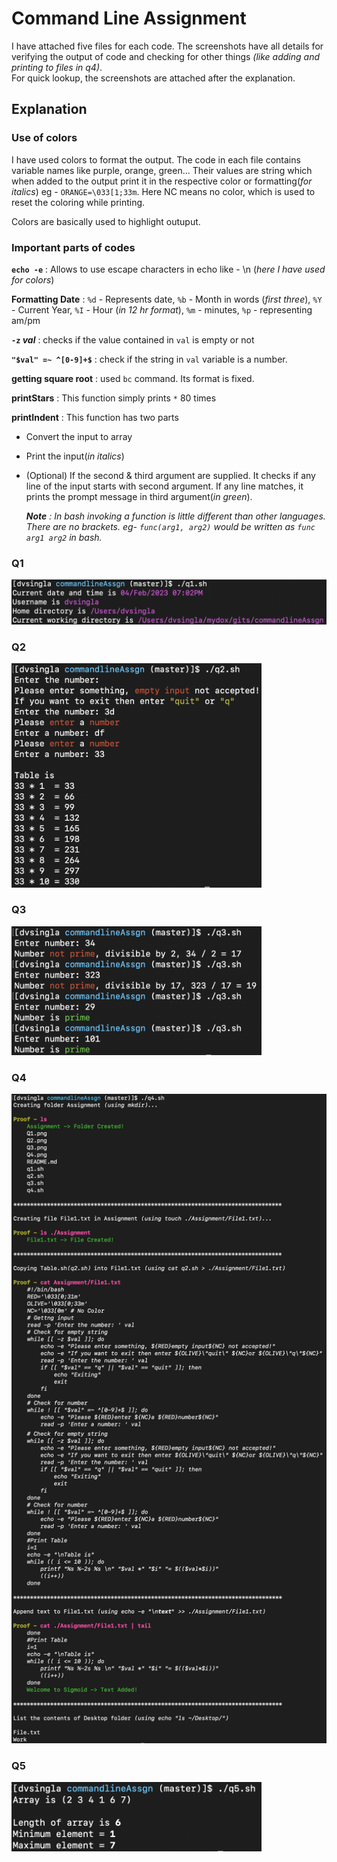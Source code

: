 # Command Line Assignment

I have attached five files for each code. The screenshots have all details for verifying the output of code and checking for other things *(like adding and printing to files in q4)*.<br>
For quick lookup, the screenshots are attached after the explanation.

## Explanation
### Use of colors
I have used colors to format the output. The code in each file contains variable names like purple, orange, green... Their values are string which when added to the output print it in the respective color or formatting(*for italics*) eg - `ORANGE=\033[1;33m`. Here NC means no color, which is used to reset the coloring while printing.

Colors are basically used to highlight outuput.

### Important parts of codes
**`echo -e`** : Allows to use escape characters in echo like - \n (*here I have used for colors*)

**Formatting Date** : `%d` - Represents date, `%b` - Month in words (*first three*), `%Y` - Current Year, `%I` - Hour (*in 12 hr format*), `%m` - minutes, `%p` - representing am/pm

**`-z` _val_** : checks if the value contained in `val` is empty or not

**`"$val" =~ ^[0-9]+$`** : check if the string in `val` variable is a number.

**getting square root** : used `bc` command. Its format is fixed.

**printStars** : This function simply prints `*` 80 times

**printIndent** : This function has two parts
  - Convert the input to array
  - Print the input(*in italics*)
  - (Optional) If the second & third argument are supplied. It checks if any line of the input starts with second argument. If any line matches, it prints the prompt message in third argument(*in green*).
    
    ***Note*** *: In bash invoking a function is little different than other languages. There are no brackets. eg- `func(arg1, arg2)` would be written as `func arg1 arg2` in bash.*

### Q1
<img src="https://github.com/ds-cr/commandLineAssgn/blob/master/photos/Q1.png" alt="Q1" width = "600">

### Q2
<img src="https://github.com/ds-cr/commandLineAssgn/blob/master/photos/Q2.png" alt="Q2" width = "400">

### Q3
<img src="https://github.com/ds-cr/commandLineAssgn/blob/master/photos/Q3.png" alt="Q3" width = "400">

### Q4
<img src="https://github.com/ds-cr/commandLineAssgn/blob/master/photos/Q4.png" alt="Q4" width = "800">

### Q5
<img src="https://github.com/ds-cr/commandLineAssgn/blob/master/photos/Q5.png" alt="Q5" width = "400">

